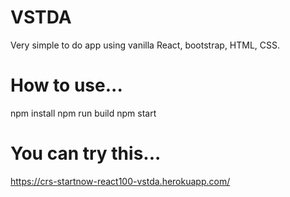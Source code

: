 # VSTDA

Very simple to do app using vanilla React, bootstrap, HTML, CSS.

# How to use...

npm install
npm run build
npm start

# You can try this...

https://crs-startnow-react100-vstda.herokuapp.com/
